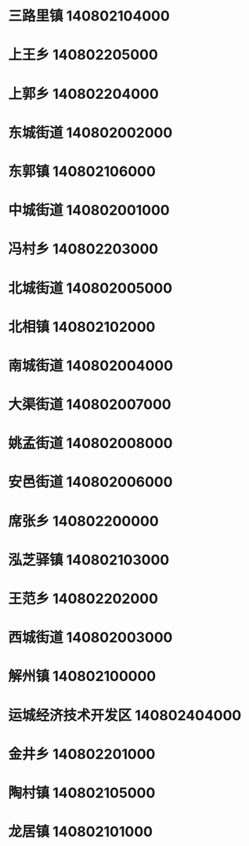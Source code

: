 # 三路里镇 140802104000
# 上王乡 140802205000
# 上郭乡 140802204000
# 东城街道 140802002000
# 东郭镇 140802106000
# 中城街道 140802001000
# 冯村乡 140802203000
# 北城街道 140802005000
# 北相镇 140802102000
# 南城街道 140802004000
# 大渠街道 140802007000
# 姚孟街道 140802008000
# 安邑街道 140802006000
# 席张乡 140802200000
# 泓芝驿镇 140802103000
# 王范乡 140802202000
# 西城街道 140802003000
# 解州镇 140802100000
# 运城经济技术开发区 140802404000
# 金井乡 140802201000
# 陶村镇 140802105000
# 龙居镇 140802101000
